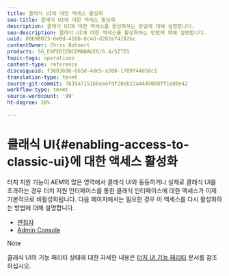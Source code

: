 ```yaml
---
title: 클래식 UI에 대한 액세스 활성화
seo-title: 클래식 UI에 대한 액세스 활성화
description: 클래식 UI에 대한 액세스를 활성화하는 방법에 대해 설명합니다.
seo-description: 클래식 UI에 대한 액세스를 활성화하는 방법에 대해 설명합니다.
uuid: 08698023-6e0d-4160-8c4d-d282e74182bc
contentOwner: Chris Bohnert
products: SG_EXPERIENCEMANAGER/6.4/SITES
topic-tags: operations
content-type: reference
discoiquuid: f3683696-663d-4de5-a388-1709f44d58c1
translation-type: tm+mt
source-git-commit: 7b39a715166eeefdf20eb22a4449068ff1ed0e42
workflow-type: tm+mt
source-wordcount: '99'
ht-degree: 20%

---
```



# 클래식 UI{#enabling-access-to-classic-ui}에 대한 액세스 활성화

터치 지원 기능이 AEM의 많은 영역에서 클래식 UI와 동등하거나 실제로 클래식 UI를 초과하는 경우 터치 지원 인터페이스를 통한 클래식 인터페이스에 대한 액세스가 이제 기본적으로 비활성화됩니다. 다음 페이지에서는 필요한 경우 이 액세스를 다시 활성화하는 방법에 대해 설명합니다.

* [편집자](/help/sites-administering/enable-classic-ui-editor.md)
* [Admin Console](/help/sites-administering/enable-classic-ui-admin.md)

>[!NOTE]
>
>클래식 UI의 기능 패리티 상태에 대한 자세한 내용은 [터치 UI 기능 패리티](/help/release-notes/touch-ui-features-status.md) 문서를 참조하십시오.

